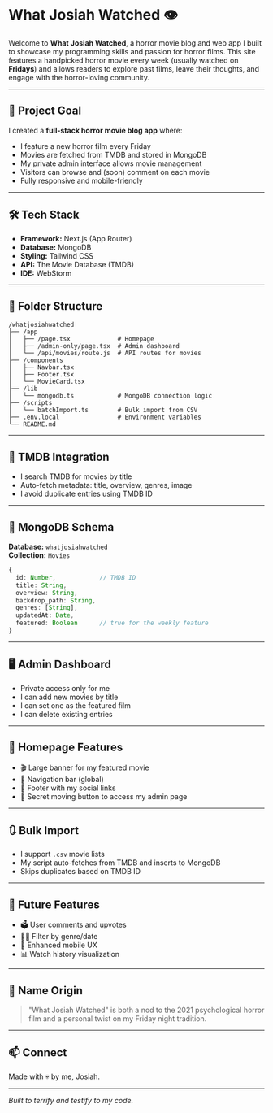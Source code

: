 # What Josiah Watched 👁️

Welcome to **What Josiah Watched**, a horror movie blog and web app I built to showcase my programming skills and passion for horror films. This site features a handpicked horror movie every week (usually watched on **Fridays**) and allows readers to explore past films, leave their thoughts, and engage with the horror-loving community.

---

## 🎯 Project Goal

I created a **full-stack horror movie blog app** where:

- I feature a new horror film every Friday
- Movies are fetched from TMDB and stored in MongoDB
- My private admin interface allows movie management
- Visitors can browse and (soon) comment on each movie
- Fully responsive and mobile-friendly

---

## 🛠️ Tech Stack

- **Framework:** Next.js (App Router)
- **Database:** MongoDB
- **Styling:** Tailwind CSS
- **API:** The Movie Database (TMDB)
- **IDE:** WebStorm

---

## 📁 Folder Structure

```
/whatjosiahwatched
├── /app
│   ├── /page.tsx             # Homepage
│   ├── /admin-only/page.tsx  # Admin dashboard
│   └── /api/movies/route.js  # API routes for movies
├── /components
│   ├── Navbar.tsx
│   ├── Footer.tsx
│   └── MovieCard.tsx
├── /lib
│   └── mongodb.ts            # MongoDB connection logic
├── /scripts
│   └── batchImport.ts        # Bulk import from CSV
├── .env.local                # Environment variables
└── README.md
```

---

## 🔌 TMDB Integration

- I search TMDB for movies by title
- Auto-fetch metadata: title, overview, genres, image
- I avoid duplicate entries using TMDB ID

---

## 📁 MongoDB Schema

**Database:** `whatjosiahwatched`\
**Collection:** `Movies`

```ts
{
  id: Number,            // TMDB ID
  title: String,
  overview: String,
  backdrop_path: String,
  genres: [String],
  updatedAt: Date,
  featured: Boolean      // true for the weekly feature
}
```

---

## 🖥️ Admin Dashboard

- Private access only for me
- I can add new movies by title
- I can set one as the featured film
- I can delete existing entries

---

## 📄 Homepage Features

- 🎬 Large banner for my featured movie
- 🧭 Navigation bar (global)
- 🔗 Footer with my social links
- 👻 Secret moving button to access my admin page

---

## 🔃 Bulk Import

- I support `.csv` movie lists
- My script auto-fetches from TMDB and inserts to MongoDB
- Skips duplicates based on TMDB ID

---

## 🔮 Future Features

- 🗳️ User comments and upvotes
- 🧟‍♂️ Filter by genre/date
- 📱 Enhanced mobile UX
- 📊 Watch history visualization

---

## 🎃 Name Origin

> "What Josiah Watched" is both a nod to the 2021 psychological horror film and a personal twist on my Friday night tradition.

---

## 📫 Connect

Made with 💀 by me, Josiah.

---

*Built to terrify and testify to my code.*